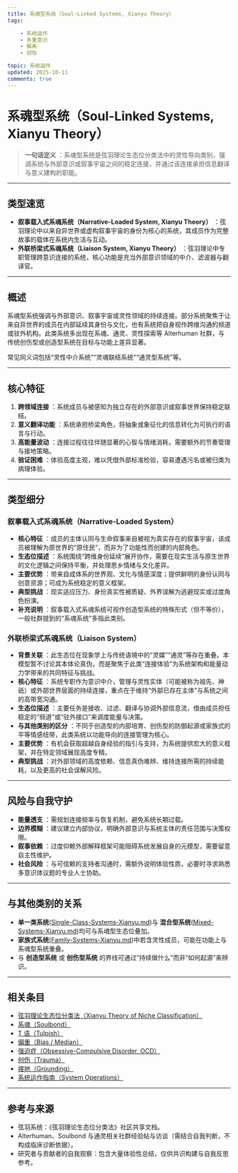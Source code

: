 ```yaml
---
title: 系魂型系统（Soul-Linked Systems, Xianyu Theory）
tags:

    - 系统运作
    - 多重意识
    - 解离
    - 创伤

topic: 系统运作
updated: 2025-10-11
comments: true
---
```


# 系魂型系统（Soul-Linked Systems, Xianyu Theory）

>  **一句话定义** ：系魂型系统是弦羽理论生态位分类法中的灵性导向类别，强调系统与外部意识或叙事宇宙之间的稳定连接，并通过该连接承担信息翻译与意义建构的职能。

---

## 类型速览

-  **叙事载入式系魂系统（Narrative-Loaded System, Xianyu Theory）** ：弦羽理论中以来自异世界或虚构叙事宇宙的身份为核心的系统，其成员作为完整故事的载体在系统内生活与互动。
-  **外联桥梁式系魂系统（Liaison System, Xianyu Theory）** ：弦羽理论中专职管理跨意识连接的系统，核心功能是充当外部意识领域的中介、滤波器与翻译官。

---

## 概述

系魂型系统强调与外部意识、叙事宇宙或灵性领域的持续连接。部分系统聚焦于让来自异世界的成员在内部延续其身份与文化，也有系统把自身视作跨维沟通的频道或驻外机构。此类系统多出现在系魂、通灵、灵性探索等 Alterhuman 社群，与传统创伤型或创造型系统在目标与功能上差异显著。

常见同义词包括“灵性中介系统”“灵魂联结系统”“通灵型系统”等。

---

## 核心特征

1.  **跨领域连接** ：系统成员与被感知为独立存在的外部意识或叙事世界保持稳定联结。
2.  **意义翻译功能** ：系统承担桥梁角色，将抽象或象征化的信息转化为可执行的语言与行动。
3.  **高能量波动** ：连接过程往往伴随显著的心智与情绪消耗，需要额外的节奏管理与接地策略。
4.  **验证困难** ：体验高度主观，难以凭借外部标准检验，容易遭遇污名或被归类为病理体验。

---

## 类型细分

### 叙事载入式系魂系统（Narrative-Loaded System）

-  **核心特征** ：成员的主体认同与生命叙事来自被视为真实存在的叙事宇宙，该成员被理解为原世界的“原住民”，而非为了功能性而创建的内部角色。
-  **生态位描述** ：系统围绕“跨维身份延续”展开协作，需要在现实生活与原生世界的文化逻辑之间保持平衡，并处理思乡情绪与文化差异。
-  **主要优势** ：带来自成体系的世界观、文化与情感深度；提供鲜明的身份认同与创意资源；可成为系统稳定的意义框架。
-  **典型挑战** ：现实适应压力、身份真实性被质疑、外界误解为逃避现实或过度角色扮演。
-  **补充说明** ：叙事载入式系魂系统可视作创造型系统的特殊形式（但不等价），一般社群提到的“系魂系统”多指此类别。

### 外联桥梁式系魂系统（Liaison System）

-  **背景关联** ：此生态位在现象学上与传统语境中的“灵媒”“通灵”等存在重叠。本模型暂不讨论其本体论真伪，而是聚焦于此类“连接体验”为系统架构和能量动力学带来的共同特征与挑战。
-  **核心特征** ：系统专职作为意识中介，管理与灵性实体（可能被称为祖先、神祇）或外部世界层面的持续连接，重点在于维持“外部已存在主体”与系统之间的高带宽沟通。
-  **生态位描述** ：主要任务是接收、过滤、翻译与协调外部信息流，借由成员担任稳定的“频道”或“驻外接口”来调度能量与决策。
-  **与其他类别的区分** ：不同于创造型的内部培育、创伤型的防御起源或家族式的平等情感纽带，此类系统以功能导向的连接管理为核心。
-  **主要优势** ：有机会获取超越自身经验的指引与支持，为系统提供宏大的意义框架，并在特定领域展现高度专精。
-  **典型挑战** ：对外部领域的高度依赖、信息真伪难辨、维持连接所需的持续能耗，以及更高的社会误解风险。

---

## 风险与自我守护

-  **能量透支** ：需规划连接频率与恢复机制，避免系统长期过载。
-  **边界模糊** ：建议建立内部协议，明确外部意识与系统主体的责任范围与决策权限。
-  **叙事依赖** ：过度仰赖外部解释框架可能阻碍系统发展自身的元模型，需要留意自主性维护。
-  **社会风险** ：与可信赖的支持者沟通时，需额外说明体验性质，必要时寻求熟悉多意识体议题的专业人士协助。

---

## 与其他类别的关系

-  **单一类系统**([Single-Class-Systems-Xianyu.md](Single-Class-Systems-Xianyu.md))与 **混合型系统**([Mixed-Systems-Xianyu.md](Mixed-Systems-Xianyu.md))均可与系魂型生态位叠加。
-  **家族式系统**([Family-Systems-Xianyu.md](Family-Systems-Xianyu.md))中若含灵性成员，可能在功能上与系魂型系统重叠。
-  与 **创造型系统** 或 **创伤型系统** 的界线可通过“持续做什么”而非“如何起源”来辨识。

---

## 相关条目

- [弦羽理论生态位分类法（Xianyu Theory of Niche Classification）](Xianyu-Theory-Niche-Classification.md)
- [系魂（Soulbond）](Soulbond.md)
- [T 语（Tulpish）](Tulpish.md)
- [偏重（Bias / Median）](Bias.md)
- [强迫症（Obsessive-Compulsive Disorder, OCD）](OCD.md)
- [创伤（Trauma）](Trauma.md)
- [接地（Grounding）](Grounding.md)
- [系统运作指南（System Operations）](System-Operations.md)

---

## 参考与来源

-  弦羽系统：《弦羽理论生态位分类法》社区共享文档。
-  Alterhuman、Soulbond 与通灵相关社群经验帖与访谈（需结合自我判断，不构成临床诊断依据）。
-  研究者与贡献者的自我观察：包含大量体验性总结，仅供共识构建与自我反思参考。
